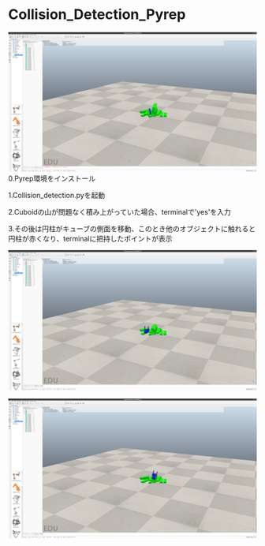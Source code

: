 # Collision_Detection_Pyrep


![Image of detection](images/stack_block.png)
0.Pyrep環境をインストール 

1.Collision_detection.pyを起動

2.Cuboidの山が問題なく積み上がっていた場合、terminalで'yes'を入力

3.その後は円柱がキューブの側面を移動、このとき他のオブジェクトに触れると円柱が赤くなり、terminalに把持したポイントが表示

![Image of detection](images/non_detection.png)



![Image of detection](images/detection.png)
